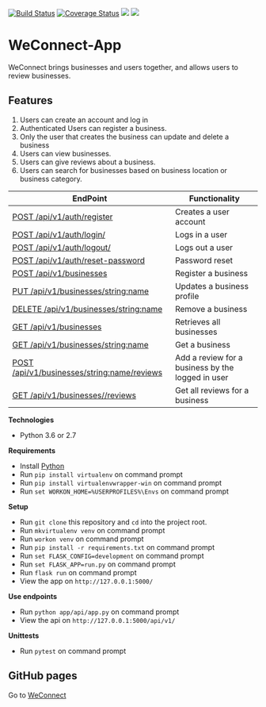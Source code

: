[![Build Status](https://travis-ci.org/Rwothoromo/WeConnect-App.svg?branch=master)](https://travis-ci.org/Rwothoromo/WeConnect-App)
[![Coverage Status](https://coveralls.io/repos/github/Rwothoromo/WeConnect-App/badge.svg?branch=master)](https://coveralls.io/github/Rwothoromo/WeConnect-App?branch=master)
<a href="https://codeclimate.com/github/codeclimate/codeclimate/maintainability"><img src="https://api.codeclimate.com/v1/badges/a99a88d28ad37a79dbf6/maintainability" /></a>
<a href="https://codeclimate.com/github/codeclimate/codeclimate/test_coverage"><img src="https://api.codeclimate.com/v1/badges/a99a88d28ad37a79dbf6/test_coverage" /></a>


# WeConnect-App
WeConnect brings businesses and users together, and allows users to review businesses.

## Features
1. Users can create an account and log in
2. Authenticated Users can register a business.
3. Only the user that creates the business can update and delete a business
4. Users can view businesses.
5. Users can give reviews about a business.
6. Users can search for businesses based on business location or business category.

| EndPoint                                             | Functionality                                    |
| ---------------------------------------------------- | ------------------------------------------------ |
| [POST   /api/v1/auth/register](#)                    | Creates a user account                           |
| [POST   /api/v1/auth/login/](#)                      | Logs in a user                                   |
| [POST   /api/v1/auth/logout/](#)                     | Logs out a user                                  |
| [POST   /api/v1/auth/reset-password](#)              | Password reset                                   |
| [POST   /api/v1/businesses](#)                       | Register a business                              |
| [PUT    /api/v1/businesses/<string:name>](#)         | Updates a business profile                       |
| [DELETE /api/v1/businesses/<string:name>](#)         | Remove a business                                |
| [GET    /api/v1/businesses](#)                       | Retrieves all businesses                         |
| [GET    /api/v1/businesses/<string:name>](#)         | Get a business                                   |
| [POST   /api/v1/businesses/<string:name>/reviews](#) | Add a review for a business by the logged in user|
| [GET    /api/v1/businesses/<businessId>/reviews](#)  | Get all reviews for a business                   |

**Technologies**
* Python 3.6 or 2.7

**Requirements**
* Install [Python](https://www.python.org/downloads/)
* Run `pip install virtualenv` on command prompt
* Run `pip install virtualenvwrapper-win` on command prompt
* Run `set WORKON_HOME=%USERPROFILES%\Envs` on command prompt

**Setup**
* Run `git clone` this repository and `cd` into the project root.
* Run `mkvirtualenv venv` on command prompt
* Run `workon venv` on command prompt
* Run `pip install -r requirements.txt` on command prompt
* Run `set FLASK_CONFIG=development` on command prompt
* Run `set FLASK_APP=run.py` on command prompt
* Run `flask run` on command prompt
* View the app on `http://127.0.0.1:5000/`

**Use endpoints**
* Run `python app/api/app.py` on command prompt
* View the api on `http://127.0.0.1:5000/api/v1/`

**Unittests**
* Run `pytest` on command prompt


## GitHub pages
Go to [WeConnect](https://rwothoromo.github.io/WeConnect-App/)
